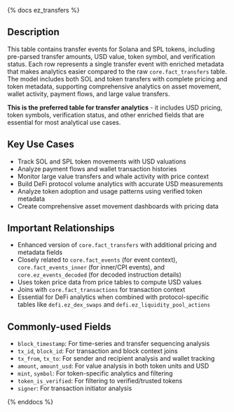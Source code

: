{% docs ez_transfers %}

## Description
This table contains transfer events for Solana and SPL tokens, including pre-parsed transfer amounts, USD value, token symbol, and verification status. Each row represents a single transfer event with enriched metadata that makes analytics easier compared to the raw `core.fact_transfers` table. The model includes both SOL and token transfers with complete pricing and token metadata, supporting comprehensive analytics on asset movement, wallet activity, payment flows, and large value transfers.

**This is the preferred table for transfer analytics** - it includes USD pricing, token symbols, verification status, and other enriched fields that are essential for most analytical use cases.

## Key Use Cases
- Track SOL and SPL token movements with USD valuations
- Analyze payment flows and wallet transaction histories
- Monitor large value transfers and whale activity with price context
- Build DeFi protocol volume analytics with accurate USD measurements
- Analyze token adoption and usage patterns using verified token metadata
- Create comprehensive asset movement dashboards with pricing data

## Important Relationships
- Enhanced version of `core.fact_transfers` with additional pricing and metadata fields
- Closely related to `core.fact_events` (for event context), `core.fact_events_inner` (for inner/CPI events), and `core.ez_events_decoded` (for decoded instruction details)
- Uses token price data from price tables to compute USD values
- Joins with `core.fact_transactions` for transaction context
- Essential for DeFi analytics when combined with protocol-specific tables like `defi.ez_dex_swaps` and `defi.ez_liquidity_pool_actions`

## Commonly-used Fields
- `block_timestamp`: For time-series and transfer sequencing analysis
- `tx_id`, `block_id`: For transaction and block context joins
- `tx_from`, `tx_to`: For sender and recipient analysis and wallet tracking
- `amount`, `amount_usd`: For value analysis in both token units and USD
- `mint`, `symbol`: For token-specific analytics and filtering
- `token_is_verified`: For filtering to verified/trusted tokens
- `signer`: For transaction initiator analysis

{% enddocs %}
